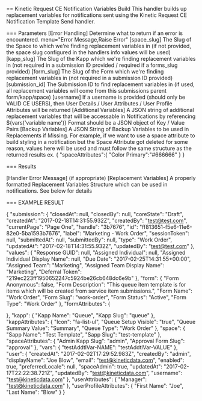 == Kinetic Request CE Notification Variables Build
This handler builds up replacement variables for notifications sent using the Kinetic Request CE Notification Template Send handler.

=== Parameters
[Error Handling]
  Determine what to return if an error is encountered.  menu="Error Message,Raise Error"
[space_slug]
  The Slug of the Space to which we're finding replacement variables in
  (if not provided, the space slug configured in the handlers info values will be used)
[kapp_slug]
  The Slug of the Kapp which we're finding replacement variables in
  (not required in a submission ID provided / required if a forms_slug provided)
[form_slug]
  The Slug of the Form which we're finding replacement variables in
  (not required in a submission ID provided)
[submission_id]
  The Submission ID to find replacement variables in
  (if used, all replacement variables will come from this submissions parent form/kapp/space)
[username]
  If a username is provided (should only be VALID CE USERS), then User Details / User Attributes / User Profile Attributes will be returned
[Additional Variables]
  A JSON string of additional replacement variables that will be accessable in Notifications by referencing
  ${vars('variable name')}
  Format should be a JSON object of Key / Value Pairs
[Backup Variables]
  A JSON String of Backup Variables to be used in Replacements if Missing.
  For example, if we want to use a space attribute to build styling in a notification but
  the Space Attribute got deleted for some reason, values here will be used and must follow
  the same structure as the returned results
  ex. {
        "spaceAttributes":{
                            "Color Primary":"#666666"
                          }
      }

=== Results

[Handler Error Message] (if appropriate)
[Replacement Variables]
   A properly formatted Replacement Variables Structure which can be used in notifications. See below for details

=== EXAMPLE RESULT

{
  "submission": {
    "closedAt": null,
    "closedBy": null,
    "coreState": "Draft",
    "createdAt": "2017-02-18T14:31:55.932Z",
    "createdBy": "test@test.com",
    "currentPage": "Page One",
    "handle": "3b7676",
    "id": "ff813651-f5e6-11e6-82e0-5ba1593b7676",
    "label": "Marketing - Work Order",
    "sessionToken": null,
    "submittedAt": null,
    "submittedBy": null,
    "type": "Work Order",
    "updatedAt": "2017-02-18T14:31:55.932Z",
    "updatedBy": "test@test.com"
  },
  "values": {
    "Response GUID": null,
    "Assigned Individual": null,
    "Assigned Individual Display Name": null,
    "Due Date": "2017-02-25T14:31:55+00:00",
    "Assigned Team": "Marketing",
    "Assigned Team Display Name": "Marketing",
    "Deferral Token": "219ec223ff1950652247c5924be26cb648dc6e9b"
  },
  "form": {
    "Form Anonymous": false,
    "Form Description": "This queue item template is for items which will be created from service item submissions.",
    "Form Name": "Work Order",
    "Form Slug": "work-order",
    "Form Status": "Active",
    "Form Type": "Work Order"
  },
  "formAttributes": {

  },
  "kapp": {
    "Kapp Name": "Queue",
    "Kapp Slug": "queue"
  },
  "kappAttributes": {
    "Icon": "fa-list-ul",
    "Queue Setup Visible": "true",
    "Queue Summary Value": "Summary",
    "Queue Type": "Work Order"
  },
  "space": {
    "Sapp Name": "Test Template",
    "Sapp Slug": "test-template"
  },
  "spaceAttributes": {
    "Admin Kapp Slug": "admin",
    "Approval Form Slug": "approval"
  },
  "vars": {
    "testAddtlVar-NAME": "testAddtlVar-VALUE"
  },
  "user": {
    "createdAt": "2017-02-02T17:29:52.983Z",
    "createdBy": "admin",
    "displayName": "Joe Blow",
    "email": "test@kineticdata.com",
    "enabled": true,
    "preferredLocale": null,
    "spaceAdmin": true,
    "updatedAt": "2017-02-17T22:22:38.721Z",
    "updatedBy": "test@kineticdata.com",
    "username": "test@kineticdata.com"
  },
  "userAttributes": {
    "Manager": "test@kineticdata.com"
  },
  "userProfileAttributes": {
    "First Name": "Joe",
    "Last Name": "Blow"
  }
}
